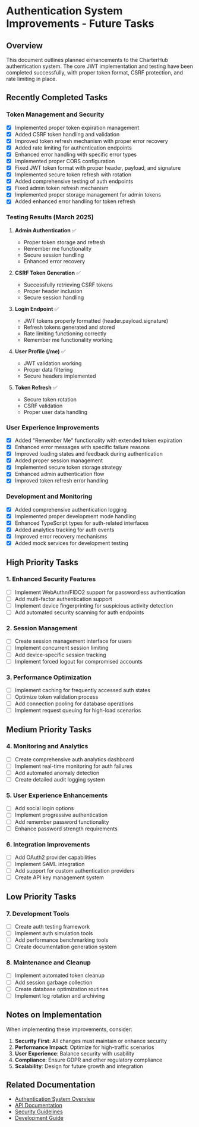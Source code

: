# Authentication System Improvements - Future Tasks

## Overview
This document outlines planned enhancements to the CharterHub authentication system. The core JWT implementation and testing have been completed successfully, with proper token format, CSRF protection, and rate limiting in place.

## Recently Completed Tasks

### Token Management and Security
- [x] Implemented proper token expiration management
- [x] Added CSRF token handling and validation
- [x] Improved token refresh mechanism with proper error recovery
- [x] Added rate limiting for authentication endpoints
- [x] Enhanced error handling with specific error types
- [x] Implemented proper CORS configuration
- [x] Fixed JWT token format with proper header, payload, and signature
- [x] Implemented secure token refresh with rotation
- [x] Added comprehensive testing of auth endpoints
- [x] Fixed admin token refresh mechanism
- [x] Implemented proper storage management for admin tokens
- [x] Added enhanced error handling for token refresh

### Testing Results (March 2025)
1. **Admin Authentication** ✅
   - Proper token storage and refresh
   - Remember me functionality
   - Secure session handling
   - Enhanced error recovery

2. **CSRF Token Generation** ✅
   - Successfully retrieving CSRF tokens
   - Proper header inclusion
   - Secure session handling

3. **Login Endpoint** ✅
   - JWT tokens properly formatted (header.payload.signature)
   - Refresh tokens generated and stored
   - Rate limiting functioning correctly
   - Remember me functionality working

4. **User Profile (/me)** ✅
   - JWT validation working
   - Proper data filtering
   - Secure headers implemented

5. **Token Refresh** ✅
   - Secure token rotation
   - CSRF validation
   - Proper user data handling

### User Experience Improvements
- [x] Added "Remember Me" functionality with extended token expiration
- [x] Enhanced error messages with specific failure reasons
- [x] Improved loading states and feedback during authentication
- [x] Added proper session management
- [x] Implemented secure token storage strategy
- [x] Enhanced admin authentication flow
- [x] Improved token refresh error handling

### Development and Monitoring
- [x] Added comprehensive authentication logging
- [x] Implemented proper development mode handling
- [x] Enhanced TypeScript types for auth-related interfaces
- [x] Added analytics tracking for auth events
- [x] Improved error recovery mechanisms
- [x] Added mock services for development testing

## High Priority Tasks

### 1. Enhanced Security Features
- [ ] Implement WebAuthn/FIDO2 support for passwordless authentication
- [ ] Add multi-factor authentication support
- [ ] Implement device fingerprinting for suspicious activity detection
- [ ] Add automated security scanning for auth endpoints

### 2. Session Management
- [ ] Create session management interface for users
- [ ] Implement concurrent session limiting
- [ ] Add device-specific session tracking
- [ ] Implement forced logout for compromised accounts

### 3. Performance Optimization
- [ ] Implement caching for frequently accessed auth states
- [ ] Optimize token validation process
- [ ] Add connection pooling for database operations
- [ ] Implement request queuing for high-load scenarios

## Medium Priority Tasks

### 4. Monitoring and Analytics
- [ ] Create comprehensive auth analytics dashboard
- [ ] Implement real-time monitoring for auth failures
- [ ] Add automated anomaly detection
- [ ] Create detailed audit logging system

### 5. User Experience Enhancements
- [ ] Add social login options
- [ ] Implement progressive authentication
- [ ] Add remember password functionality
- [ ] Enhance password strength requirements

### 6. Integration Improvements
- [ ] Add OAuth2 provider capabilities
- [ ] Implement SAML integration
- [ ] Add support for custom authentication providers
- [ ] Create API key management system

## Low Priority Tasks

### 7. Development Tools
- [ ] Create auth testing framework
- [ ] Implement auth simulation tools
- [ ] Add performance benchmarking tools
- [ ] Create documentation generation system

### 8. Maintenance and Cleanup
- [ ] Implement automated token cleanup
- [ ] Add session garbage collection
- [ ] Create database optimization routines
- [ ] Implement log rotation and archiving

## Notes on Implementation

When implementing these improvements, consider:

1. **Security First**: All changes must maintain or enhance security
2. **Performance Impact**: Optimize for high-traffic scenarios
3. **User Experience**: Balance security with usability
4. **Compliance**: Ensure GDPR and other regulatory compliance
5. **Scalability**: Design for future growth and integration

## Related Documentation

- [Authentication System Overview](./user-authentication-plan.md)
- [API Documentation](./api-documentation.md)
- [Security Guidelines](./security-guidelines.md)
- [Development Guide](./developer-guide.md) 